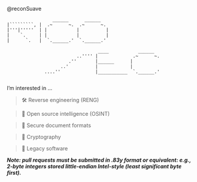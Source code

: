 @reconSuave

```
                 ______      ______                       
|`````````, |  .~      ~.  .~      ~.                     
|'''|'''''  | |           |          |                    
|    `.     | |           |          |                    
|      `.   |  `.______.'  `.______.'                     
                                                          
                                  ____           ______   
                          ..'''' |             .~      ~. 
                       .''       |______      |           
                    ..'          |            |           
              ....''             |___________  `.______.' 
                                                          

```
 

 I’m interested in ...

>   🛠 Reverse engineering (RENG)

>   🔎 Open source intelligence (OSINT)

>   📄 Secure document formats 

>   🔐 Cryptography 

>   💾 Legacy software


***Note: pull requests must be submitted in .83y format or equivalent: e.g., 2-byte integers stored little-endian Intel-style (least significant byte first).***
